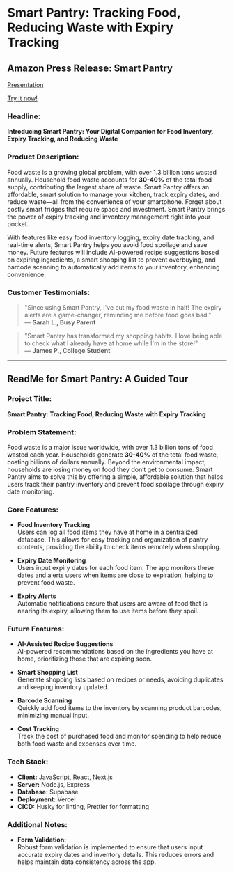 # Smart Pantry: Tracking Food, Reducing Waste with Expiry Tracking

## Amazon Press Release: Smart Pantry
[Presentation](https://docs.google.com/presentation/d/1q_MDmbxcpNQm78qNm_3VOxunRQNbt40XP6UUbKRSOnw/edit?usp=sharing)

[Try it now!](https://food-waste-app-khaki.vercel.app/)

### Headline:
**Introducing Smart Pantry: Your Digital Companion for Food Inventory, Expiry Tracking, and Reducing Waste**

### Product Description:
Food waste is a growing global problem, with over 1.3 billion tons wasted annually. Household food waste accounts for **30-40%** of the total food supply, contributing the largest share of waste. Smart Pantry offers an affordable, smart solution to manage your kitchen, track expiry dates, and reduce waste—all from the convenience of your smartphone. Forget about costly smart fridges that require space and investment. Smart Pantry brings the power of expiry tracking and inventory management right into your pocket.

With features like easy food inventory logging, expiry date tracking, and real-time alerts, Smart Pantry helps you avoid food spoilage and save money. Future features will include AI-powered recipe suggestions based on expiring ingredients, a smart shopping list to prevent overbuying, and barcode scanning to automatically add items to your inventory, enhancing convenience.

### Customer Testimonials:
> "Since using Smart Pantry, I've cut my food waste in half! The expiry alerts are a game-changer, reminding me before food goes bad."  
> — **Sarah L., Busy Parent**

> "Smart Pantry has transformed my shopping habits. I love being able to check what I already have at home while I'm in the store!"  
> — **James P., College Student**

---

## ReadMe for Smart Pantry: A Guided Tour

### Project Title:
**Smart Pantry: Tracking Food, Reducing Waste with Expiry Tracking**

### Problem Statement:
Food waste is a major issue worldwide, with over 1.3 billion tons of food wasted each year. Households generate **30-40%** of the total food waste, costing billions of dollars annually. Beyond the environmental impact, households are losing money on food they don’t get to consume. Smart Pantry aims to solve this by offering a simple, affordable solution that helps users track their pantry inventory and prevent food spoilage through expiry date monitoring.

### Core Features:

- **Food Inventory Tracking**  
  Users can log all food items they have at home in a centralized database. This allows for easy tracking and organization of pantry contents, providing the ability to check items remotely when shopping.

- **Expiry Date Monitoring**  
  Users input expiry dates for each food item. The app monitors these dates and alerts users when items are close to expiration, helping to prevent food waste.

- **Expiry Alerts**  
  Automatic notifications ensure that users are aware of food that is nearing its expiry, allowing them to use items before they spoil.

### Future Features:

- **AI-Assisted Recipe Suggestions**  
  AI-powered recommendations based on the ingredients you have at home, prioritizing those that are expiring soon.

- **Smart Shopping List**  
  Generate shopping lists based on recipes or needs, avoiding duplicates and keeping inventory updated.

- **Barcode Scanning**  
  Quickly add food items to the inventory by scanning product barcodes, minimizing manual input.

- **Cost Tracking**  
  Track the cost of purchased food and monitor spending to help reduce both food waste and expenses over time.

### Tech Stack:

- **Client:** JavaScript, React, Next.js
- **Server:** Node.js, Express
- **Database:** Supabase
- **Deployment:** Vercel
- **CICD:** Husky for linting, Prettier for formatting

### Additional Notes:

- **Form Validation:**  
  Robust form validation is implemented to ensure that users input accurate expiry dates and inventory details. This reduces errors and helps maintain data consistency across the app.
